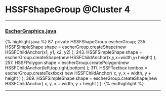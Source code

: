 # HSSFShapeGroup @Cluster 4

***

### [EscherGraphics.java](https://searchcode.com/codesearch/view/15642323/)
{% highlight java %}
87. private HSSFShapeGroup escherGroup;
235.     HSSFSimpleShape shape = escherGroup.createShape(new HSSFChildAnchor(x1, y1, x2, y2) );
243.     HSSFSimpleShape shape = escherGroup.createShape(new HSSFChildAnchor(x,y,x+width,y+height) );
257.     HSSFPolygon shape = escherGroup.createPolygon(new HSSFChildAnchor(left,top,right,bottom) );
311.     HSSFTextbox textbox = escherGroup.createTextbox( new HSSFChildAnchor( x, y, x + width, y + height ) );
369.     HSSFSimpleShape shape = escherGroup.createShape(new HSSFChildAnchor( x, y, x + width, y + height ) );
{% endhighlight %}

***

